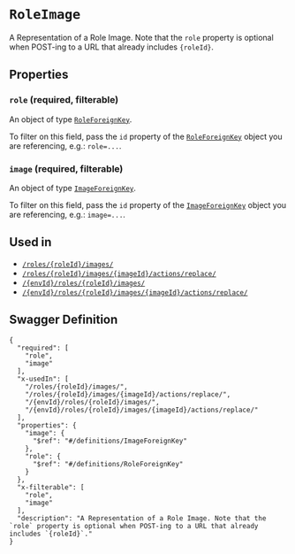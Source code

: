 # `RoleImage` #

A Representation of a Role Image. Note that the `role` property is optional when POST-ing to a URL that already includes `{roleId}`.





## Properties ##

### `role` (required, filterable) ###




An object of type [`RoleForeignKey`](./../definitions/RoleForeignKey.mkd).

To filter on this field, pass the `id` property of the [`RoleForeignKey`](./../definitions/RoleForeignKey.mkd) object you are referencing,
e.g.: `role=...`.


### `image` (required, filterable) ###




An object of type [`ImageForeignKey`](./../definitions/ImageForeignKey.mkd).

To filter on this field, pass the `id` property of the [`ImageForeignKey`](./../definitions/ImageForeignKey.mkd) object you are referencing,
e.g.: `image=...`.




## Used in ##

  + [`/roles/{roleId}/images/`](./../rest/api/v1beta0/account/roles/{roleId}/images/)
  + [`/roles/{roleId}/images/{imageId}/actions/replace/`](./../rest/api/v1beta0/account/roles/{roleId}/images/{imageId}/actions/replace/)
  + [`/{envId}/roles/{roleId}/images/`](./../rest/api/v1beta0/user/{envId}/roles/{roleId}/images/)
  + [`/{envId}/roles/{roleId}/images/{imageId}/actions/replace/`](./../rest/api/v1beta0/user/{envId}/roles/{roleId}/images/{imageId}/actions/replace/)

## Swagger Definition ##

    {
      "required": [
        "role", 
        "image"
      ], 
      "x-usedIn": [
        "/roles/{roleId}/images/", 
        "/roles/{roleId}/images/{imageId}/actions/replace/", 
        "/{envId}/roles/{roleId}/images/", 
        "/{envId}/roles/{roleId}/images/{imageId}/actions/replace/"
      ], 
      "properties": {
        "image": {
          "$ref": "#/definitions/ImageForeignKey"
        }, 
        "role": {
          "$ref": "#/definitions/RoleForeignKey"
        }
      }, 
      "x-filterable": [
        "role", 
        "image"
      ], 
      "description": "A Representation of a Role Image. Note that the `role` property is optional when POST-ing to a URL that already includes `{roleId}`."
    }
